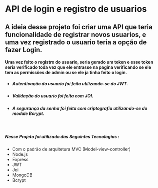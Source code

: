 

<h1> API de login e registro de usuarios </h1>
<h2>A ideia desse projeto foi criar uma API que teria funcionalidade de registrar novos usuarios,
e uma vez registrado o usuario teria a opção de fazer Login.</h2>

<h4> Uma vez feito o registro do usuario, seria gerado um token e esse token seria verificado toda vez que ele
entrasse na pagina verificando se ele tem as permissões de admin ou se ele ja tinha feito o login. </h4>


  - <h5> Autenticação do usuario foi feita utilizando-se do JWT. </h5>
  - <h5> Validação do usuario foi feita com JOI. </h5>
  - <h5> A segurança da senha foi feita com criptografia utilizando-se do module Bcrypt. </h5>

<br>
<h5>Nesse Projeto foi utilizado das Seguintes Tecnologias : </h5>


-  Com o padrão de arquitetura MVC (Model-view-controller)
-  Node.js
-  Express
-  JWT
-  Joi
-  MongoDB
-  Bcrypt



